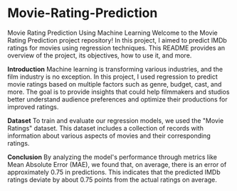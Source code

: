 # Movie-Rating-Prediction

Movie Rating Prediction Using Machine Learning
Welcome to the Movie Rating Prediction project repository! In this project, I aimed to predict IMDb ratings for movies using regression techniques. This README provides an overview of the project, its objectives, how to use it, and more.

**Introduction**
Machine learning is transforming various industries, and the film industry is no exception. In this project, I used regression to predict movie ratings based on multiple factors such as genre, budget, cast, and more. The goal is to provide insights that could help filmmakers and studios better understand audience preferences and optimize their productions for improved ratings.

**Dataset**
To train and evaluate our regression models, we used the "Movie Ratings" dataset. This dataset includes a collection of records with information about various aspects of movies and their corresponding ratings. 

**Conclusion**
By analyzing the model's performance through metrics like Mean Absolute Error (MAE), we found that, on average, there is an error of approximately 0.75 in predictions. This indicates that the predicted IMDb ratings deviate by about 0.75 points from the actual ratings on average.
